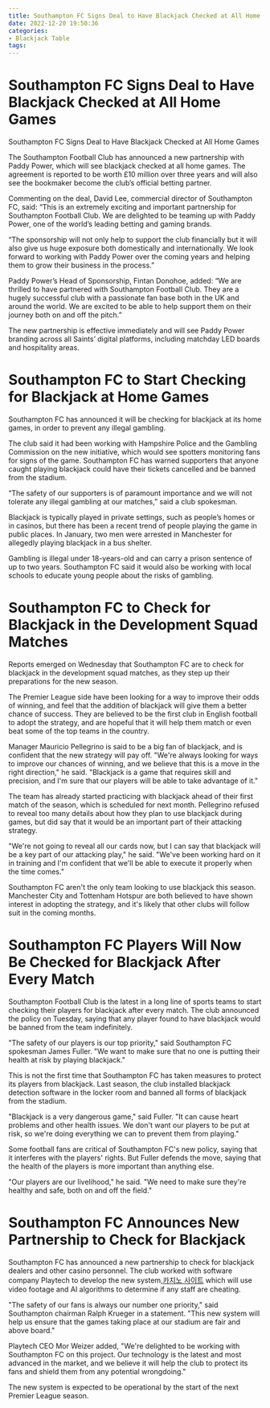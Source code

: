 ```yaml
---
title: Southampton FC Signs Deal to Have Blackjack Checked at All Home Games 
date: 2022-12-20 19:50:36
categories:
- Blackjack Table
tags:
---
```



#  Southampton FC Signs Deal to Have Blackjack Checked at All Home Games 

Southampton FC Signs Deal to Have Blackjack Checked at All Home Games

The Southampton Football Club has announced a new partnership with Paddy Power, which will see blackjack checked at all home games. The agreement is reported to be worth £10 million over three years and will also see the bookmaker become the club’s official betting partner.

Commenting on the deal, David Lee, commercial director of Southampton FC, said: “This is an extremely exciting and important partnership for Southampton Football Club. We are delighted to be teaming up with Paddy Power, one of the world’s leading betting and gaming brands.

“The sponsorship will not only help to support the club financially but it will also give us huge exposure both domestically and internationally. We look forward to working with Paddy Power over the coming years and helping them to grow their business in the process.”

Paddy Power’s Head of Sponsorship, Fintan Donohoe, added: “We are thrilled to have partnered with Southampton Football Club. They are a hugely successful club with a passionate fan base both in the UK and around the world. We are excited to be able to help support them on their journey both on and off the pitch.”

The new partnership is effective immediately and will see Paddy Power branding across all Saints’ digital platforms, including matchday LED boards and hospitality areas.

#  Southampton FC to Start Checking for Blackjack at Home Games 

Southampton FC has announced it will be checking for blackjack at its home games, in order to prevent any illegal gambling. 

The club said it had been working with Hampshire Police and the Gambling Commission on the new initiative, which would see spotters monitoring fans for signs of the game. Southampton FC has warned supporters that anyone caught playing blackjack could have their tickets cancelled and be banned from the stadium. 

“The safety of our supporters is of paramount importance and we will not tolerate any illegal gambling at our matches,” said a club spokesman. 

Blackjack is typically played in private settings, such as people’s homes or in casinos, but there has been a recent trend of people playing the game in public places. In January, two men were arrested in Manchester for allegedly playing blackjack in a bus shelter. 

Gambling is illegal under 18-years-old and can carry a prison sentence of up to two years. Southampton FC said it would also be working with local schools to educate young people about the risks of gambling.

#  Southampton FC to Check for Blackjack in the Development Squad Matches 

Reports emerged on Wednesday that Southampton FC are to check for blackjack in the development squad matches, as they step up their preparations for the new season.

The Premier League side have been looking for a way to improve their odds of winning, and feel that the addition of blackjack will give them a better chance of success. They are believed to be the first club in English football to adopt the strategy, and are hopeful that it will help them match or even beat some of the top teams in the country.

Manager Mauricio Pellegrino is said to be a big fan of blackjack, and is confident that the new strategy will pay off. "We're always looking for ways to improve our chances of winning, and we believe that this is a move in the right direction," he said. "Blackjack is a game that requires skill and precision, and I'm sure that our players will be able to take advantage of it."

The team has already started practicing with blackjack ahead of their first match of the season, which is scheduled for next month. Pellegrino refused to reveal too many details about how they plan to use blackjack during games, but did say that it would be an important part of their attacking strategy.

"We're not going to reveal all our cards now, but I can say that blackjack will be a key part of our attacking play," he said. "We've been working hard on it in training and I'm confident that we'll be able to execute it properly when the time comes."

Southampton FC aren't the only team looking to use blackjack this season. Manchester City and Tottenham Hotspur are both believed to have shown interest in adopting the strategy, and it's likely that other clubs will follow suit in the coming months.

#  Southampton FC Players Will Now Be Checked for Blackjack After Every Match 

Southampton Football Club is the latest in a long line of sports teams to start checking their players for blackjack after every match. The club announced the policy on Tuesday, saying that any player found to have blackjack would be banned from the team indefinitely.

"The safety of our players is our top priority," said Southampton FC spokesman James Fuller. "We want to make sure that no one is putting their health at risk by playing blackjack."

This is not the first time that Southampton FC has taken measures to protect its players from blackjack. Last season, the club installed blackjack detection software in the locker room and banned all forms of blackjack from the stadium.

"Blackjack is a very dangerous game," said Fuller. "It can cause heart problems and other health issues. We don't want our players to be put at risk, so we're doing everything we can to prevent them from playing."

Some football fans are critical of Southampton FC's new policy, saying that it interferes with the players' rights. But Fuller defends the move, saying that the health of the players is more important than anything else.

"Our players are our livelihood," he said. "We need to make sure they're healthy and safe, both on and off the field."

#  Southampton FC Announces New Partnership to Check for Blackjack

Southampton FC has announced a new partnership to check for blackjack dealers and other casino personnel. The club worked with software company Playtech to develop the new system,[카지노 사이트](https://choegocasino.com/) which will use video footage and AI algorithms to determine if any staff are cheating.

"The safety of our fans is always our number one priority," said Southampton chairman Ralph Krueger in a statement. "This new system will help us ensure that the games taking place at our stadium are fair and above board."

Playtech CEO Mor Weizer added, "We're delighted to be working with Southampton FC on this project. Our technology is the latest and most advanced in the market, and we believe it will help the club to protect its fans and shield them from any potential wrongdoing."

The new system is expected to be operational by the start of the next Premier League season.